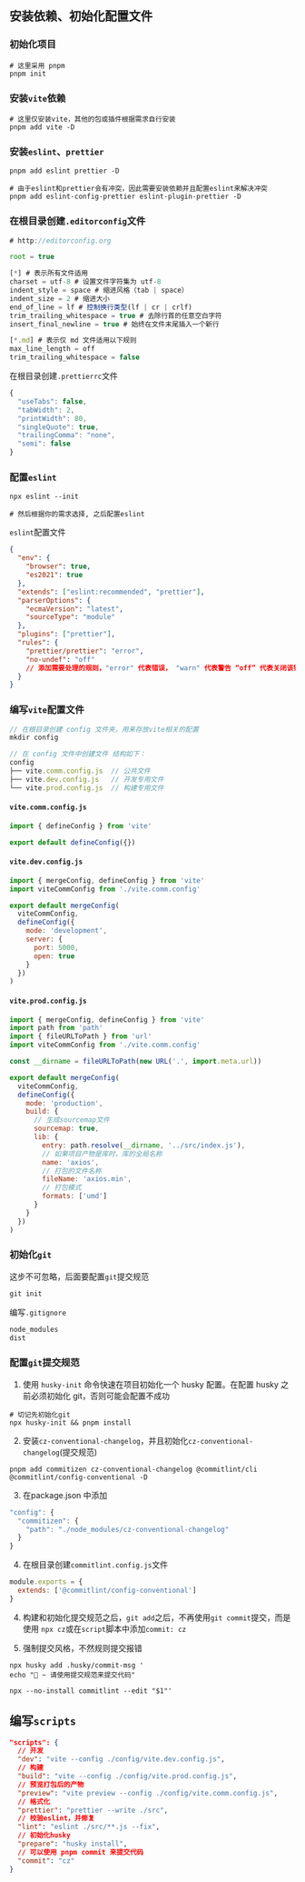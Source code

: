 ## 安装依赖、初始化配置文件

### 初始化项目

```shell
# 这里采用 pnpm
pnpm init
```

### 安装`vite`依赖

```shell
# 这里仅安装vite，其他的包或插件根据需求自行安装
pnpm add vite -D
```

### 安装`eslint`、`prettier`

```shell
pnpm add eslint prettier -D

# 由于eslint和prettier会有冲突，因此需要安装依赖并且配置eslint来解决冲突
pnpm add eslint-config-prettier eslint-plugin-prettier -D
```

### 在根目录创建`.editorconfig`文件

```js
# http://editorconfig.org

root = true

[*] # 表示所有文件适用
charset = utf-8 # 设置文件字符集为 utf-8
indent_style = space # 缩进风格（tab | space）
indent_size = 2 # 缩进大小
end_of_line = lf # 控制换行类型(lf | cr | crlf)
trim_trailing_whitespace = true # 去除行首的任意空白字符
insert_final_newline = true # 始终在文件末尾插入一个新行

[*.md] # 表示仅 md 文件适用以下规则
max_line_length = off
trim_trailing_whitespace = false
```

在根目录创建`.prettierrc`文件

```js
{
  "useTabs": false,
  "tabWidth": 2,
  "printWidth": 80,
  "singleQuote": true,
  "trailingComma": "none",
  "semi": false
}
```

### 配置`eslint`

```shell
npx eslint --init

# 然后根据你的需求选择, 之后配置eslint
```

`eslint`配置文件

```json
{
  "env": {
    "browser": true,
    "es2021": true
  },
  "extends": ["eslint:recommended", "prettier"],
  "parserOptions": {
    "ecmaVersion": "latest",
    "sourceType": "module"
  },
  "plugins": ["prettier"],
  "rules": {
    "prettier/prettier": "error",
    "no-undef": "off"
    // 添加需要处理的规则，"error" 代表错误， "warn" 代表警告 “off” 代表关闭该错误
  }
}

```

### 编写`vite`配置文件

```js
// 在根目录创建 config 文件夹，用来存放vite相关的配置
mkdir config

// 在 config 文件中创建文件 结构如下：
config
├── vite.comm.config.js  // 公共文件
├── vite.dev.config.js   // 开发专用文件
└── vite.prod.config.js  // 构建专用文件
```

#### `vite.comm.config.js` 

```js
import { defineConfig } from 'vite'

export default defineConfig({})
```

#### `vite.dev.config.js`

```js
import { mergeConfig, defineConfig } from 'vite'
import viteCommConfig from './vite.comm.config'

export default mergeConfig(
  viteCommConfig,
  defineConfig({
    mode: 'development',
    server: {
      port: 5000,
      open: true
    }
  })
)
```

#### `vite.prod.config.js`

```js
import { mergeConfig, defineConfig } from 'vite'
import path from 'path'
import { fileURLToPath } from 'url'
import viteCommConfig from './vite.comm.config'

const __dirname = fileURLToPath(new URL('.', import.meta.url))

export default mergeConfig(
  viteCommConfig,
  defineConfig({
    mode: 'production',
    build: {
      // 生成sourcemap文件
      sourcemap: true,
      lib: {
        entry: path.resolve(__dirname, '../src/index.js'),
        // 如果项目产物是库时，库的全局名称
        name: 'axios',
        // 打包的文件名称
        fileName: 'axios.min',
        // 打包模式
        formats: ['umd']
      }
    }
  })
)

```

### 初始化`git` 

这步不可忽略，后面要配置`git`提交规范

```js
git init
```

编写`.gitignore`

```js
node_modules
dist
```

### 配置`git`提交规范

1. 使用 `husky-init` 命令快速在项目初始化一个 husky 配置。在配置 husky 之前必须初始化 git，否则可能会配置不成功

```shell
# 切记先初始化git
npx husky-init && pnpm install
```

2. 安装`cz-conventional-changelog`，并且初始化`cz-conventional-changelog`(提交规范)

```shell
pnpm add commitizen cz-conventional-changelog @commitlint/cli @commitlint/config-conventional -D
```

3. 在package.json 中添加

```js
"config": {
  "commitizen": {
    "path": "./node_modules/cz-conventional-changelog"
  }
}
```

4. 在根目录创建`commitlint.config.js`文件

```js
module.exports = {
  extends: ['@commitlint/config-conventional']
}
```

4. 构建和初始化提交规范之后，`git add`之后，不再使用`git commit`提交，而是使用 `npx cz`或在`script`脚本中添加`commit: cz`

5. 强制提交风格，不然规则提交报错

```shell
npx husky add .husky/commit-msg '
echo "🚀 ~ 请使用提交规范来提交代码"

npx --no-install commitlint --edit "$1"'
```

## 编写`scripts`

```json
"scripts": {
  // 开发
  "dev": "vite --config ./config/vite.dev.config.js",
  // 构建
  "build": "vite --config ./config/vite.prod.config.js",
  // 预览打包后的产物
  "preview": "vite preview --config ./config/vite.comm.config.js",
  // 格式化
  "prettier": "prettier --write ./src",
  // 校验eslint，并修复
  "lint": "eslint ./src/**.js --fix",
  // 初始化husky 
  "prepare": "husky install",
  // 可以使用 pnpm commit 来提交代码
  "commit": "cz"
}
```




